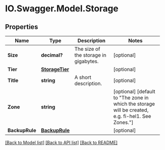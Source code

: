 # IO.Swagger.Model.Storage
## Properties

Name | Type | Description | Notes
------------ | ------------- | ------------- | -------------
**Size** | **decimal?** | The size of the storage in gigabytes. | [optional] 
**Tier** | [**StorageTier**](StorageTier.md) |  | [optional] 
**Title** | **string** | A short description. | [optional] 
**Zone** | **string** |  | [optional] [default to "The zone in which the storage will be created, e.g. fi-hel1. See Zones."]
**BackupRule** | [**BackupRule**](BackupRule.md) |  | [optional] 

[[Back to Model list]](../README.md#documentation-for-models) [[Back to API list]](../README.md#documentation-for-api-endpoints) [[Back to README]](../README.md)

